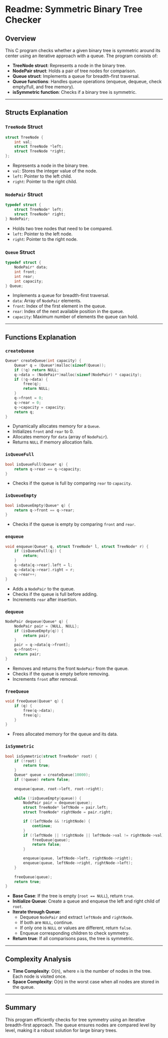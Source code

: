 # Readme: Symmetric Binary Tree Checker

## Overview
This C program checks whether a given binary tree is symmetric around its center using an iterative approach with a queue. The program consists of:

- **TreeNode struct**: Represents a node in the binary tree.
- **NodePair struct**: Holds a pair of tree nodes for comparison.
- **Queue struct**: Implements a queue for breadth-first traversal.
- **Queue functions**: Handles queue operations (enqueue, dequeue, check empty/full, and free memory).
- **isSymmetric function**: Checks if a binary tree is symmetric.

---

## Structs Explanation

### `TreeNode` Struct
```c
struct TreeNode {
    int val;
    struct TreeNode *left;
    struct TreeNode *right;
};
```
- Represents a node in the binary tree.
- `val`: Stores the integer value of the node.
- `left`: Pointer to the left child.
- `right`: Pointer to the right child.

### `NodePair` Struct
```c
typedef struct {
    struct TreeNode* left;
    struct TreeNode* right;
} NodePair;
```
- Holds two tree nodes that need to be compared.
- `left`: Pointer to the left node.
- `right`: Pointer to the right node.

### `Queue` Struct
```c
typedef struct {
    NodePair* data;
    int front;
    int rear;
    int capacity;
} Queue;
```
- Implements a queue for breadth-first traversal.
- `data`: Array of `NodePair` elements.
- `front`: Index of the first element in the queue.
- `rear`: Index of the next available position in the queue.
- `capacity`: Maximum number of elements the queue can hold.

---

## Functions Explanation

### `createQueue`
```c
Queue* createQueue(int capacity) {
    Queue* q = (Queue*)malloc(sizeof(Queue));
    if (!q) return NULL;
    q->data = (NodePair*)malloc(sizeof(NodePair) * capacity);
    if (!q->data) {
        free(q);
        return NULL;
    }
    q->front = 0;
    q->rear = 0;
    q->capacity = capacity;
    return q;
}
```
- Dynamically allocates memory for a `Queue`.
- Initializes `front` and `rear` to 0.
- Allocates memory for `data` (array of `NodePair`).
- Returns `NULL` if memory allocation fails.

### `isQueueFull`
```c
bool isQueueFull(Queue* q) {
    return q->rear == q->capacity;
}
```
- Checks if the queue is full by comparing `rear` to `capacity`.

### `isQueueEmpty`
```c
bool isQueueEmpty(Queue* q) {
    return q->front == q->rear;
}
```
- Checks if the queue is empty by comparing `front` and `rear`.

### `enqueue`
```c
void enqueue(Queue* q, struct TreeNode* l, struct TreeNode* r) {
    if (isQueueFull(q)) {
        return;
    }
    q->data[q->rear].left = l;
    q->data[q->rear].right = r;
    q->rear++;
}
```
- Adds a `NodePair` to the queue.
- Checks if the queue is full before adding.
- Increments `rear` after insertion.

### `dequeue`
```c
NodePair dequeue(Queue* q) {
    NodePair pair = {NULL, NULL};
    if (isQueueEmpty(q)) {
        return pair;
    }
    pair = q->data[q->front];
    q->front++;
    return pair;
}
```
- Removes and returns the front `NodePair` from the queue.
- Checks if the queue is empty before removing.
- Increments `front` after removal.

### `freeQueue`
```c
void freeQueue(Queue* q) {
    if (q) {
        free(q->data);
        free(q);
    }
}
```
- Frees allocated memory for the queue and its data.

### `isSymmetric`
```c
bool isSymmetric(struct TreeNode* root) {
    if (!root) {
        return true;
    }
    Queue* queue = createQueue(10000);
    if (!queue) return false;
    
    enqueue(queue, root->left, root->right);
    
    while (!isQueueEmpty(queue)) {
        NodePair pair = dequeue(queue);
        struct TreeNode* leftNode = pair.left;
        struct TreeNode* rightNode = pair.right;

        if (!leftNode && !rightNode) {
            continue;
        }
        if (!leftNode || !rightNode || leftNode->val != rightNode->val) {
            freeQueue(queue);
            return false;
        }

        enqueue(queue, leftNode->left, rightNode->right);
        enqueue(queue, leftNode->right, rightNode->left);
    }
    
    freeQueue(queue);
    return true;
}
```
- **Base Case**: If the tree is empty (`root == NULL`), return `true`.
- **Initialize Queue**: Create a queue and enqueue the left and right child of `root`.
- **Iterate through Queue**:
  - Dequeue `NodePair` and extract `leftNode` and `rightNode`.
  - If both are `NULL`, continue.
  - If only one is `NULL` or values are different, return `false`.
  - Enqueue corresponding children to check symmetry.
- **Return true**: If all comparisons pass, the tree is symmetric.

---

## Complexity Analysis
- **Time Complexity**: O(n), where `n` is the number of nodes in the tree. Each node is visited once.
- **Space Complexity**: O(n) in the worst case when all nodes are stored in the queue.

---

## Summary
This program efficiently checks for tree symmetry using an iterative breadth-first approach. The queue ensures nodes are compared level by level, making it a robust solution for large binary trees.

